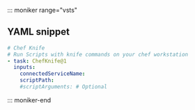 ::: moniker range="vsts"

## YAML snippet

```YAML
# Chef Knife
# Run Scripts with knife commands on your chef workstation
- task: ChefKnife@1
  inputs:
    connectedServiceName: 
    scriptPath: 
    #scriptArguments: # Optional
```

::: moniker-end